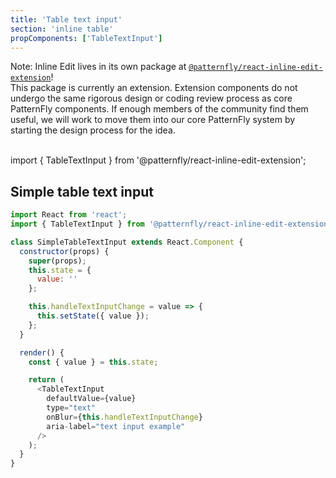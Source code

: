 ```yaml
---
title: 'Table text input'
section: 'inline table'
propComponents: ['TableTextInput']
---
```


Note: Inline Edit lives in its own package at [`@patternfly/react-inline-edit-extension`](https://www.npmjs.com/package/@patternfly/react-inline-edit-extension)!
<br />
This package is currently an extension. Extension components do not undergo the same rigorous design or coding review process as core PatternFly components. If enough members of the community find them useful, we will work to move them into our core PatternFly system by starting the design process for the idea.
<br />
<br />

import { TableTextInput } from '@patternfly/react-inline-edit-extension';

## Simple table text input

```js
import React from 'react';
import { TableTextInput } from '@patternfly/react-inline-edit-extension';

class SimpleTableTextInput extends React.Component {
  constructor(props) {
    super(props);
    this.state = {
      value: ''
    };

    this.handleTextInputChange = value => {
      this.setState({ value });
    };
  }

  render() {
    const { value } = this.state;

    return (
      <TableTextInput
        defaultValue={value}
        type="text"
        onBlur={this.handleTextInputChange}
        aria-label="text input example"
      />
    );
  }
}
```
